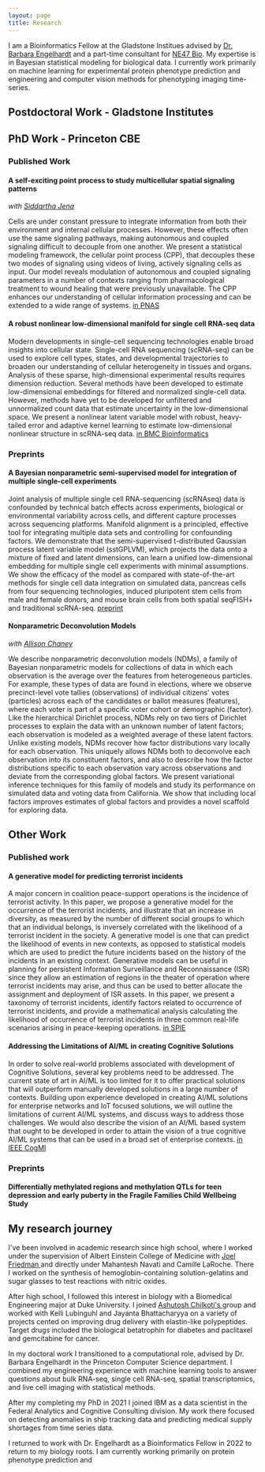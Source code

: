 ```yaml
---
layout: page
title: Research
---
```


I am a Bioinformatics Fellow at the Gladstone Institues advised by <a href="https://gladstone.org/people/barbara-engelhardt"> Dr. Barbara Engelhardt</a> and a part-time consultant for <a href="https://www.openprotein.ai/"> NE47 Bio</a>. My expertise is in Bayesian statistical modeling for biological data. I currently work primarily on machine learning for experimental protein phenotype prediction and engineering and computer vision methods for phenotyping imaging time-series. 

## Postdoctoral Work - Gladstone Institutes

## PhD Work - Princeton CBE

### Published Work

#### A self-exciting point process to study multicellular spatial signaling patterns
*with <a href="https://sidujena.github.io"> Siddartha Jena </a>*

Cells are under constant pressure to integrate information from both their environment and internal cellular processes. However, these effects often use the same signaling pathways, making autonomous and coupled signaling difficult to decouple from one another. We present a statistical modeling framework, the cellular point process (CPP), that decouples these two modes of signaling using videos of living, actively signaling cells as input. Our model reveals modulation of autonomous and coupled signaling parameters in a number of contexts ranging from pharmacological treatment to wound healing that were previously unavailable. The CPP enhances our understanding of cellular information processing and can be extended to a wide range of systems. [in PNAS](https://www.pnas.org/doi/10.1073/pnas.2026123118)

#### A robust nonlinear low-dimensional manifold for single cell RNA-seq data

Modern developments in single-cell sequencing technologies enable broad insights into cellular state. Single-cell RNA sequencing (scRNA-seq) can be used to explore cell types, states, and developmental trajectories to broaden our understanding of cellular heterogeneity in tissues and organs. Analysis of these sparse, high-dimensional experimental results requires dimension reduction. Several methods have been developed to estimate low-dimensional embeddings for filtered and normalized single-cell data. However, methods have yet to be developed for unfiltered and unnormalized count data that estimate uncertainty in the low-dimensional space. We present a nonlinear latent variable model with robust, heavy-tailed error and adaptive kernel learning to estimate low-dimensional nonlinear structure in scRNA-seq data. [in BMC Bioinformatics](https://bmcbioinformatics.biomedcentral.com/articles/10.1186/s12859-020-03625-z)

### Preprints

#### A Bayesian nonparametric semi-supervised model for integration of multiple single-cell experiments
Joint analysis of multiple single cell RNA-sequencing (scRNAseq) data is confounded by technical batch effects across experiments, biological or environmental variability across cells, and different capture processes across sequencing platforms. Manifold alignment is a principled, effective tool for integrating multiple data sets and controlling for confounding factors. We demonstrate that the semi-supervised t-distributed Gaussian process latent variable model (sstGPLVM), which projects the data onto a mixture of fixed and latent dimensions, can learn a unified low-dimensional embedding for multiple single cell experiments with minimal assumptions. We show the efficacy of the model as compared with state-of-the-art methods for single cell data integration on simulated data, pancreas cells from four sequencing technologies, induced pluripotent stem cells from male and female donors, and mouse brain cells from both spatial seqFISH+ and traditional scRNA-seq. [preprint](https://www.biorxiv.org/content/10.1101/2020.01.14.906313v2.full.pdf)

#### Nonparametric Deconvolution Models
*with <a href="https://ajbc.xyz/">Allison Chaney</a>*

We describe nonparametric deconvolution models (NDMs), a family of Bayesian nonparametric models for collections of data in which each observation is the average over the features from heterogeneous particles. For example, these types of data are found in elections, where we observe precinct-level vote tallies (observations) of individual citizens' votes (particles) across each of the candidates or ballot measures (features), where each voter is part of a specific voter cohort or demographic (factor). Like the hierarchical Dirichlet process, NDMs rely on two tiers of Dirichlet processes to explain the data with an unknown number of latent factors; each observation is modeled as a weighted average of these latent factors. Unlike existing models, NDMs recover how factor distributions vary locally for each observation. This uniquely allows NDMs both to deconvolve each observation into its constituent factors, and also to describe how the factor distributions specific to each observation vary across observations and deviate from the corresponding global factors. We present variational inference techniques for this family of models and study its performance on simulated data and voting data from California. We show that including local factors improves estimates of global factors and provides a novel scaffold for exploring data.

## Other Work

### Published work

#### A generative model for predicting terrorist incidents

A major concern in coalition peace-support operations is the incidence of terrorist activity. In this paper, we propose a generative model for the occurrence of the terrorist incidents, and illustrate that an increase in diversity, as measured by the number of different social groups to which that an individual belongs, is inversely correlated with the likelihood of a terrorist incident in the society. A generative model is one that can predict the likelihood of events in new contexts, as opposed to statistical models which are used to predict the future incidents based on the history of the incidents in an existing context. Generative models can be useful in planning for persistent Information Surveillance and Reconnaissance (ISR) since they allow an estimation of regions in the theater of operation where terrorist incidents may arise, and thus can be used to better allocate the assignment and deployment of ISR assets. In this paper, we present a taxonomy of terrorist incidents, identify factors related to occurrence of terrorist incidents, and provide a mathematical analysis calculating the likelihood of occurrence of terrorist incidents in three common real-life scenarios arising in peace-keeping operations. [in SPIE](https://www.spiedigitallibrary.org/conference-proceedings-of-spie/10190/101900E/A-generative-model-for-predicting-terrorist-incidents/10.1117/12.2264909.full)

#### Addressing the Limitations of AI/ML in creating Cognitive Solutions

In order to solve real-world problems associated with development of Cognitive Solutions, several key problems need to be addressed. The current state of art in AI/ML is too limited for it to offer practical solutions that will outperform manually developed solutions in a large number of contexts. Building upon experience developed in creating AI/ML solutions for enterprise networks and IoT focused solutions, we will outline the limitations of current AI/ML systems, and discuss ways to address those challenges. We would also describe the vision of an AI/ML based system that ought to be developed in order to attain the vision of a true cognitive AI/ML systems that can be used in a broad set of enterprise contexts. [in IEEE CogMI](https://ieeexplore.ieee.org/abstract/document/9750298)

### Preprints
#### Differentially methylated regions and methylation QTLs for teen depression and early puberty in the Fragile Families Child Wellbeing Study

## My research journey

I've been involved in academic research since high school, where I worked under the supervision of Albert Einstein College of Medicine with <a href="https://www.einsteinmed.edu/faculty/3662/joel-friedman/"> Joel Friedman </a> and directly under Mahantesh Navati and Camille LaRoche. There I worked on the synthesis of hemoglobin-containing solution-gelatins and sugar glasses to test reactions with nitric oxides.

After high school, I followed this interest in biology with a Biomedical Engineering major at Duke University. I joined <a href="https://bme.duke.edu/faculty/ashutosh-chilkoti"> Ashutosh Chilkoti's </a> group and worked with Kelli Lubinguhl and Jayanta Bhattacharyya on a variety of projects cented on improving drug delivery with elastin-like polypeptides. Target drugs included the biological betatrophin for diabetes and paclitaxel and gemcitabine for cancer.

In my doctoral work I transitioned to a computational role, advised by Dr. Barbara Engelhardt in the Princeton Computer Science department. I combined my engineering experience with machine learning tools to answer questions about bulk RNA-seq, single cell RNA-seq, spatial transcriptomics, and live cell imaging with statistical methods. 

After my completing my PhD in 2021 I joined IBM as a data scientist in the Federal Analytics and Cognitive Consulting division. My work there focused on detecting anomalies in ship tracking data and predicting medical supply shortages from time series data. 

I returned to work with Dr. Engelhardt as a Bioinformatics Fellow in 2022 to return to my biology roots. I am currently working primarily on protein phenotype prediction and 
